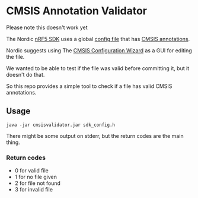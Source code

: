# CMSIS Annotation Validator

Please note this doesn't work yet


The Nordic [nRF5 SDK](https://www.nordicsemi.com/Software-and-tools/Software/nRF5-SDK)
uses a global [config file](https://infocenter.nordicsemi.com/topic/sdk_nrf5_v16.0.0/sdk_config.html)
that has [CMSIS annotations](https://www.keil.com/pack/doc/CMSIS/Pack/html/configWizard.html).

Nordic suggests using The [CMSIS Configuration Wizard](https://sourceforge.net/projects/cmsisconfig/)
as a GUI for editing the file.

We wanted to be able to test if the file was valid before committing it, but it
doesn't do that.

So this repo provides a simple tool to check if a file has valid CMSIS
annotations.

## Usage
```
java -jar cmsisvalidator.jar sdk_config.h
```

There might be some output on stderr, but the return codes are the main thing.

### Return codes
* 0 for valid file
* 1 for no file given
* 2 for file not found
* 3 for invalid file
